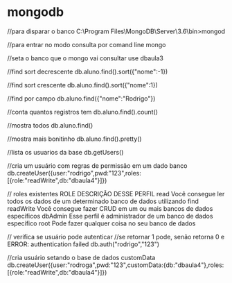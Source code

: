 # mongodb

//para disparar o banco
C:\Program Files\MongoDB\Server\3.6\bin>mongod

//para entrar no modo consulta por comand line
mongo 

//seta o banco que o mongo vai consultar
use dbaula3

//find sort decrescente
db.aluno.find().sort({"nome":-1})

//find sort crescente
db.aluno.find().sort({"nome":1})

//find por campo
db.aluno.find({"nome":"Rodrigo"})

//conta quantos registros tem
db.aluno.find().count()

//mostra todos
db.aluno.find()

//mostra mais bonitinho
db.aluno.find().pretty()

//lista os usuarios da base
db.getUsers()

//cria um usuário com regras de permissão em um dado banco
db.createUser({user:"rodrigo",pwd:"123",roles:[{role:"readWrite",db:"dbaula4"}]})

// roles existentes
ROLE		DESCRIÇÃO DESSE PERFIL
read		Você consegue ler todos os dados de um determinado banco de dados utilizando find
readWrite	Você consegue fazer CRUD em um ou mais bancos de dados específicos
dbAdmin		Esse perfil é administrador de um banco de dados específico
root		Pode fazer qualquer coisa no seu banco de dados

// verifica se usuário pode autenticar 
//se retornar 1 pode, senão retorna 0 e ERROR: authentication failed
db.auth("rodrigo","123")


//cria usuário setando o base de dados customData 
db.createUser({user:"rodroga",pwd:"123",customData:{db:"dbaula4"},roles:[{role:"readWrite",db:"dbaula4"}]})
